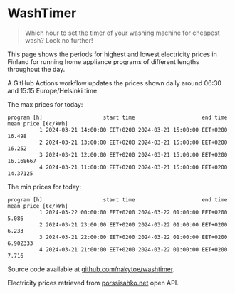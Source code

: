 
# WashTimer

> Which hour to set the timer of your washing machine for cheapest wash? Look no further!

This page shows the periods for highest and lowest electricity prices in Finland 
for running home appliance programs of different lengths throughout the day. 

A GitHub Actions workflow updates the prices shown daily around 06:30 and 15:15 Europe/Helsinki time.

The max prices for today:

	program [h]                   start time                     end time mean price [€c/kWh]
	          1 2024-03-21 14:00:00 EET+0200 2024-03-21 15:00:00 EET+0200              16.498
	          2 2024-03-21 13:00:00 EET+0200 2024-03-21 15:00:00 EET+0200              16.252
	          3 2024-03-21 12:00:00 EET+0200 2024-03-21 15:00:00 EET+0200           16.168667
	          4 2024-03-21 11:00:00 EET+0200 2024-03-21 15:00:00 EET+0200            14.37125

The min prices for today:

	program [h]                   start time                     end time mean price [€c/kWh]
	          1 2024-03-22 00:00:00 EET+0200 2024-03-22 01:00:00 EET+0200               5.086
	          2 2024-03-21 23:00:00 EET+0200 2024-03-22 01:00:00 EET+0200               6.233
	          3 2024-03-21 22:00:00 EET+0200 2024-03-22 01:00:00 EET+0200            6.902333
	          4 2024-03-21 21:00:00 EET+0200 2024-03-22 01:00:00 EET+0200               7.716


Source code available at [github.com/nakytoe/washtimer](https://github.com/nakytoe/washtimer).

Electricity prices retrieved from [porssisahko.net](https://porssisahko.net/api) open API.
